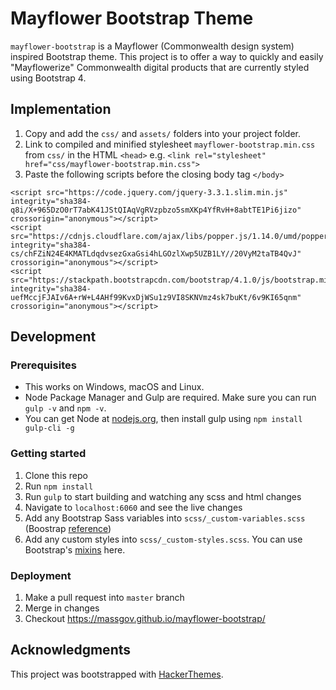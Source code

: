 # Mayflower Bootstrap Theme

`mayflower-bootstrap` is a Mayflower (Commonwealth design system) inspired Bootstrap theme. This project is to offer a way to quickly and easily "Mayflowerize" Commonwealth digital products that are currently styled using Bootstrap 4.

## Implementation
1. Copy and add the `css/` and `assets/` folders into your project folder.
2. Link to compiled and minified stylesheet `mayflower-bootstrap.min.css` from `css/` in the HTML `<head>`
e.g. `<link rel="stylesheet" href="css/mayflower-bootstrap.min.css">`
3. Paste the following scripts before the closing body tag `</body>`
  ```
  <script src="https://code.jquery.com/jquery-3.3.1.slim.min.js" integrity="sha384-q8i/X+965DzO0rT7abK41JStQIAqVgRVzpbzo5smXKp4YfRvH+8abtTE1Pi6jizo" crossorigin="anonymous"></script>
  <script src="https://cdnjs.cloudflare.com/ajax/libs/popper.js/1.14.0/umd/popper.min.js" integrity="sha384-cs/chFZiN24E4KMATLdqdvsezGxaGsi4hLGOzlXwp5UZB1LY//20VyM2taTB4QvJ" crossorigin="anonymous"></script>
  <script src="https://stackpath.bootstrapcdn.com/bootstrap/4.1.0/js/bootstrap.min.js" integrity="sha384-uefMccjFJAIv6A+rW+L4AHf99KvxDjWSu1z9VI8SKNVmz4sk7buKt/6v9KI65qnm" crossorigin="anonymous"></script>
  ```

## Development

### Prerequisites

- This works on Windows, macOS and Linux.
- Node Package Manager and Gulp are required. Make sure you can run `gulp -v` and `npm -v`.
- You can get Node at [nodejs.org](https://nodejs.org), then install gulp using `npm install gulp-cli -g`

### Getting started

1. Clone this repo
2. Run `npm install`
3. Run `gulp` to start building and watching any scss and html changes
4. Navigate to `localhost:6060` and see the live changes
4. Add any Bootstrap Sass variables into `scss/_custom-variables.scss` (Boostrap [reference](https://github.com/twbs/bootstrap/blob/v4-dev/scss/_variables.scss))
5. Add any custom styles into `scss/_custom-styles.scss`. You can use Bootstrap's [mixins](https://github.com/twbs/bootstrap/tree/v4-dev/scss/mixins) here.

### Deployment

1. Make a pull request into `master` branch
2. Merge in changes
3. Checkout https://massgov.github.io/mayflower-bootstrap/

## Acknowledgments
This project was bootstrapped with [HackerThemes](https://hacekrthemes.com).

